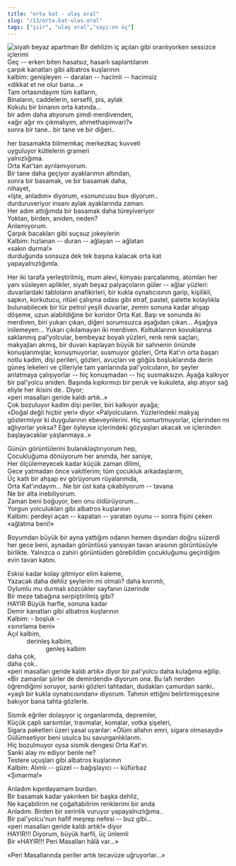 ```yaml
---
title: "orta kat - ulaş oral"
slug: "/13/orta.kat-ulas.oral"
tags: ["şiir", "ulaş oral","sayı:on üç"]
---
```

![siyah beyaz apartman](/img/13.09.jpg)
Bir dehlizin iç açıları gibi oranlıyorken sessizce içlerimi\
Geç -- erken biten hasatsız, hasarlı saplantılarım\
çarpık kanatları gibi albatros kuşlarının\
kalbim: genişleyen -- daralan -- hacimli -- hacimsiz\
«dikkat et ne olur bana...»\
Tam ortasındayım tüm katların,\
Binaların, caddelerin, sersefil, pis, aylak\
Kokulu bir binanın orta katında...\
bir adım daha atıyorum şimdi merdivenden,\
«ağır ağır mı çıkmalıyım, ahmethaşimvari?»\
sonra bir tane.. bir tane ve bir diğeri..

her basamakta bilmemkaç merkezkaç kuvveti\
uyguluyor kütlelerin grameri\
yalnızlığıma.\
Orta Kat'tan ayrılamıyorum.\
Bir tane daha geçiyor ayaklarımın altından,\
sonra bir basamak, ve bir basamak daha,\
nihayet,\
«Işte, anladım» diyorum, «sonuncusu bu» diyorum..\
durduruveriyor insanı aylak ayaklarında zaman.\
Her adım attığımda bir basamak daha türeyiveriyor\
Yoktan, birden, aniden, neden?\
Anlamıyorum.\
Çarpık bacakları gibi suçsuz jokeylerin\
Kalbim: hızlanan -- duran -- ağlayan -- ağlatan\
«sakın durma!»\
durduğunda sonsuza dek tek başına kalacak orta kat\
yapayalnızlığımla.

Her iki tarafa yerleştirilmiş, mum alevi, kimyası parçalanmış, atomları
her yanı süsleyen aplikler, siyah beyaz palyaçoların güler -- ağlar
yüzleri: duvarlardaki tabloların anafikirleri, bir kukla oynatıcısının
garip, kişilikli, sapkın, korkutucu, ritüel çalışma odası gibi etraf,
pastel, palette kolaylıkla bulunabilecek bir tür petrol yeşili duvarlar,
zemin sonuna kadar ahşap döşeme, uzun alabildiğine bir koridor Orta Kat.
Başı ve sonunda iki merdiven, biri yukarı çıkan, diğeri sorumsuzca
aşağıdan çıkan... Aşağıya inilemeyen... Yukarı çıkılamayan iki merdiven.
Koltuklarının kovuklarına saklanmış pal'yolcular, bembeyaz boyalı
yüzleri, renk renk saçları, makyajları akmış, bir duvarı kaplayan büyük
bir sahnenin önünde konuşlanmışlar, konuşmuyorlar, susmuyor gözleri,
Orta Kat'ın orta başarı notlu kadim, dişi perileri, gözleri, avuçları ve
göğüs boşluklarında derin güneş lekeleri ve çilleriyle tam yanlarında
pal'yolcuların, bir şeyler anlatmaya çalışıyorlar -- hiç konuşmadan --
hiç susmaksızın. Ayağa kalkıyor bir pal'yolcu aniden. Başında kıpkırmızı
bir peruk ve kukuleta, alıp atıyor sağ eliyle her ikisini de.. Diyor;\
«peri masalları geride kaldı artık..»\
Çok bozuluyor kadim dişi periler, biri kalkıyor ayağa;\
«Doğal değil hiçbir yeri» diyor «Palyolcuların. Yüzlerindeki makyaj
göstermiyor ki duygularının ebeveynlerini. Hiç somurtmuyorlar,
içlerinden mi ağlıyorlar yoksa? Eğer öyleyse içlerindeki gözyaşları
akacak ve içlerinden başlayacaklar yaşlanmaya..»

Günün görüntülerini bulanıklaştırıyorum hep,\
Çocukluğuma dönüyorum her anımda, her saniye,\
Her ölçülemeyecek kadar küçük zaman dilimi,\
Gece yatmadan önce vakitlerim; tüm çocukluk arkadaşlarım,\
Üç katlı bir ahşap ev görüyorum rüyalarımda,\
Orta Kat'ındayım... Ne bir üst kata çıkabliyorum -- tavana\
Ne bir alta inebiliyorum.\
Zaman beni boğuyor, ben onu öldürüyorum...\
Yorgun yolculukları gibi albatros kuşlarının\
Kalbim: perdeyi açan -- kapatan -- yaratan oyunu -- sonra fişini çeken\
«ağlatma beni!»

Boyumdan büyük bir ayna yattığım odanın hemen dışından doğru süzerdi her
gece beni, aynadan görüntüsü yansıyan tavan arasının görüntüsüyle
birlikte. Yalnızca o zahiri görüntüden görebildim çocukluğumu geçirdiğim
evin tavan katını.

Eskisi kadar kolay gitmiyor elim kaleme,\
Yazacak daha dehliz şeylerim mi olmalı? daha kıvrımlı,\
Oylumlu mu durmalı sözcükler sayfanın üzerinde\
Bir meze tabağına serpiştirilmiş gibi?\
HAYIR Büyük harfle, sonuna kadar\
Demir kanatları gibi albatros kuşlarının\
Kalbim: - boşluk -\
«sınırlama beni»\
Açıl kalbim,\
           derinleş kalbim,\
                      genleş kalbim\
daha çok,\
daha çok..\
«peri masalları geride kaldı artık» diyor bir pal'yolcu daha kulağıma
eğilip. «Bir zamanlar şiirler de demirdendi» diyorum ona. Bu lafı nerden
öğrendiğimi soruyor, sanki gözleri tahtadan, dudakları çamurdan sanki..
«yaşlı bir kukla oynatıcısından» diyorum. Tahmin ettiğini
belirtirmişçesine bakıyor bana tahta gözlerle.

Sismik eğriler dolaşıyor iç organlarımda, depremler,\
Küçük çaplı sarsıntılar, travmalar, komalar, votka şişeleri,\
Sigara paketleri üzeri yasal uyarılar: «Ölüm allahın emri, sigara
olmasaydı»\
Gülümsetiyor beni usulca bu savurganlıklarım.\
Hiç bozulmuyor oysa sismik dengesi Orta Kat'ın.\
Sanki alay mı ediyor benle ne?\
Testere uçuşları gibi albatros kuşlarının\
Kalbim: Alımlı -- güzel -- bağışlayıcı -- küfürbaz\
«Şımarma!»

Anladım kıpırdayamam burdan.\
Bir basamak kadar yakınken bir başka dehliz,\
Ne kaçabilirim ne çoğaltabilirim renklerimi bir anda\
Anladım. Birden bir serinlik vuruyor yapayalnızlığıma..\
Bir pal'yolcu'nun hafif meşrep nefesi -- buz gibi...\
«peri masalları geride kaldı artık!» diyor\
HAYIR!!! Diyorum, büyük harfli, üç ünlemli\
Bir «HAYIR!!! Peri Masalları hâlâ var...»

«Peri Masallarında periler artık tecavüze uğruyorlar...»
